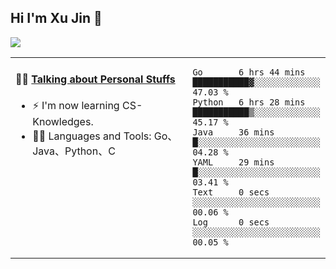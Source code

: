 
## Hi I'm Xu Jin 👋
![](https://komarev.com/ghpvc/?username=jiayouxujin&color=brightgreen&label=PROFILE+VIEWS)



<table align="center">
<tr>
<td valign="top" width="60%">

#### 🏋️‍♀️ <a href="https://github.com/jiayouxujin" target="_blank">Talking about Personal Stuffs</a>
<!-- recent_releases starts -->

- ⚡  I'm now learning CS-Knowledges.  
- 🏊‍♂️ Languages and Tools: Go、Java、Python、C
<!-- recent_releases ends -->
</td>
<td>
 
<!--START_SECTION:waka-->

```text
Go       6 hrs 44 mins   ███████████▓░░░░░░░░░░░░░   47.03 %
Python   6 hrs 28 mins   ███████████▒░░░░░░░░░░░░░   45.17 %
Java     36 mins         █░░░░░░░░░░░░░░░░░░░░░░░░   04.28 %
YAML     29 mins         █░░░░░░░░░░░░░░░░░░░░░░░░   03.41 %
Text     0 secs          ░░░░░░░░░░░░░░░░░░░░░░░░░   00.06 %
Log      0 secs          ░░░░░░░░░░░░░░░░░░░░░░░░░   00.05 %
```

<!--END_SECTION:waka-->
 
</td>
</tr>
</table>





